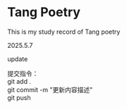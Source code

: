 # Tang Poetry
This is my study record of Tang poetry  

2025.5.7  

update

提交指令：  
git add .  
git commit -m "更新内容描述"  
git push